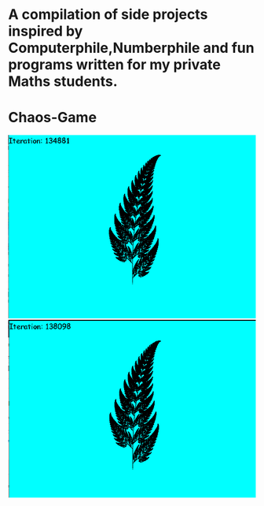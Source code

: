 # A compilation of side projects inspired by Computerphile,Numberphile and fun programs written for my private Maths students.

# Chaos-Game
![](image.png)
![](img2.png)
